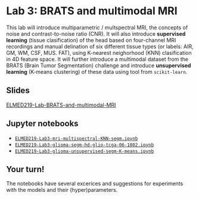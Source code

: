 # Lab 3: BRATS and multimodal MRI

This lab will introduce multiparametric / multspectral MRI, the concepts of noise and contrast-to-noise ratio (CNR). It will also introduce **supervised learning** (tissue clasification) of the head based on four-channel MRI recordings and manual delination of six different tissue types (or labels: AIR, GM, WM, CSF, MUS. FAT), using K-nearest neighorhood (KNN) clasification in 4D feature space. It will further introduce a multimodal dataset from the BRATS (Brain Tumor Segmentation) challenge and introduce **unsupervised learning** (K-means clustering) of these data using tool from `scikit-learn`.


## Slides

[ELMED219-Lab-BRATS-and-multimodal-MRI](https://docs.google.com/presentation/d/e/2PACX-1vTAsaZCQpvCk6zSlrYqzBVyNLIw-AV6vqM09_HB4ItVKDCeo8ckhsggU4plwgWeeQR5jMvt-LmeiJZq/pub?start=false&loop=false&delayms=3000)

## Jupyter notebooks

- [`ELMED219-Lab3-mri-multispectral-KNN-segm.ipynb`](https://nbviewer.jupyter.org/github/MMIV-ML/ELMED219-2021/blob/main/Lab3-BRATS/ELMED219-Lab3-mri-multispectral-KNN-segm.ipynb) 
- [`ELMED219-Lab3-glioma-segm-hd-glio-tcga-06-1802.ipynb`](https://nbviewer.jupyter.org/github/MMIV-ML/ELMED219-2021/blob/main/Lab3-BRATS/ELMED219-Lab3-glioma-segm-hd-glio-tcga-06-1802.ipynb)
- [`ELMED219-Lab3-glioma-unsupervised-segm-K-means.ipynb`](https://nbviewer.jupyter.org/github/MMIV-ML/ELMED219-2021/blob/main/Lab3-BRATS/ELMED219-Lab3-glioma-unsupervised-segm-K-means.ipynb)

## Your turn! 

The notebooks have several excerices and suggestions for experiments with the models and their (hyper)parameters.
